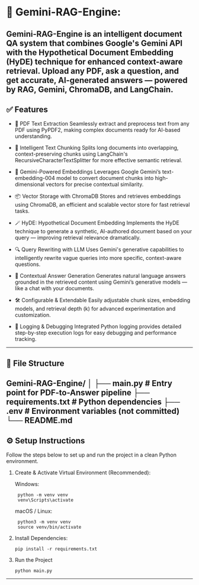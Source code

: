 # 🧠 Gemini-RAG-Engine:

Gemini-RAG-Engine is an intelligent document QA system that combines Google's Gemini API with the Hypothetical Document Embedding (HyDE) technique for enhanced context-aware retrieval. Upload any PDF, ask a question, and get accurate, AI-generated answers — powered by RAG, Gemini, ChromaDB, and LangChain.
---

## ✅ Features

- 📄 PDF Text Extraction
Seamlessly extract and preprocess text from any PDF using PyPDF2, making complex documents ready for AI-based understanding.

- 🧩 Intelligent Text Chunking
Splits long documents into overlapping, context-preserving chunks using LangChain's RecursiveCharacterTextSplitter for more effective semantic retrieval.

- 🧠 Gemini-Powered Embeddings
Leverages Google Gemini’s text-embedding-004 model to convert document chunks into high-dimensional vectors for precise contextual similarity.

- 📦 Vector Storage with ChromaDB
Stores and retrieves embeddings using ChromaDB, an efficient and scalable vector store for fast retrieval tasks.

- 🪄 HyDE: Hypothetical Document Embedding
Implements the HyDE technique to generate a synthetic, AI-authored document based on your query — improving retrieval relevance dramatically.

- 🔍 Query Rewriting with LLM
Uses Gemini's generative capabilities to intelligently rewrite vague queries into more specific, context-aware questions.

- 💬 Contextual Answer Generation
Generates natural language answers grounded in the retrieved content using Gemini’s generative models — like a chat with your documents.

- 🛠️ Configurable & Extendable
Easily adjustable chunk sizes, embedding models, and retrieval depth (k) for advanced experimentation and customization.

- 📜 Logging & Debugging
Integrated Python logging provides detailed step-by-step execution logs for easy debugging and performance tracking.

---

## 🚀 File Structure

Gemini-RAG-Engine/
│
├── main.py                  # Entry point for PDF-to-Answer pipeline
├── requirements.txt         # Python dependencies
├── .env                     # Environment variables (not committed)
└── README.md  
---

## ⚙️ Setup Instructions

Follow the steps below to set up and run the project in a clean Python environment.

1. Create & Activate Virtual Environment (Recommended):

   Windows:
   ```
    python -m venv venv
    venv\Scripts\activate
   ```

   macOS / Linux:
   ```
    python3 -m venv venv
    source venv/bin/activate
    ```

2. Install Dependencies:
    ```
    pip install -r requirements.txt
    ```

3. Run the Project
    ```
    python main.py
    ```
---
